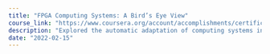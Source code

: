 ```yaml
---
title: "FPGA Computing Systems: A Bird’s Eye View"
course_link: "https://www.coursera.org/account/accomplishments/certificate/WY3BWZGU7FPZ"
description: "Explored the automatic adaptation of computing systems in response to dynamic environments, introducing FPGA technologies for efficient (re)configuration."
date: "2022-02-15"
---
```

